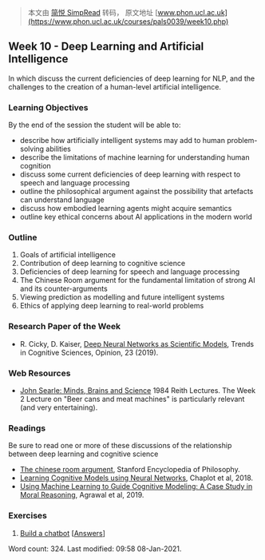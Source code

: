 > 本文由 [简悦 SimpRead](http://ksria.com/simpread/) 转码， 原文地址 [www.phon.ucl.ac.uk](https://www.phon.ucl.ac.uk/courses/pals0039/week10.php)

Week 10 - Deep Learning and Artificial Intelligence
---------------------------------------------------

In which discuss the current deficiencies of deep learning for NLP, and the challenges to the creation of a human-level artificial intelligence.

### Learning Objectives

By the end of the session the student will be able to:

*   describe how artificially intelligent systems may add to human problem-solving abilities
*   describe the limitations of machine learning for understanding human cognition
*   discuss some current deficiencies of deep learning with respect to speech and language processing
*   outline the philosophical argument against the possibility that artefacts can understand language
*   discuss how embodied learning agents might acquire semantics
*   outline key ethical concerns about AI applications in the modern world

### Outline

1.  Goals of artificial intelligence
2.  Contribution of deep learning to cognitive science
3.  Deficiencies of deep learning for speech and language processing
4.  The Chinese Room argument for the fundamental limitation of strong AI and its counter-arguments
5.  Viewing prediction as modelling and future intelligent systems
6.  Ethics of applying deep learning to real-world problems

### Research Paper of the Week

*   R. Cicky, D. Kaiser, [Deep Neural Networks as Scientific Models](https://www.cell.com/trends/cognitive-sciences/fulltext/S1364-6613(19)30034-8), Trends in Cognitive Sciences, Opinion, 23 (2019).

### Web Resources

*   [John Searle: Minds, Brains and Science](https://www.bbc.co.uk/programmes/p00gq1fk/episodes/player) 1984 Reith Lectures. The Week 2 Lecture on "Beer cans and meat machines" is particularly relevant (and very entertaining).

### Readings

Be sure to read one or more of these discussions of the relationship between deep learning and cognitive science

*   [The chinese room argument](https://plato.stanford.edu/entries/chinese-room/), Stanford Encyclopedia of Philosophy.
*   [Learning Cognitive Models using Neural Networks](https://arxiv.org/abs/1806.08065), Chaplot et al, 2018.
*   [Using Machine Learning to Guide Cognitive Modeling: A Case Study in Moral Reasoning](https://arxiv.org/abs/1902.06744), Agrawal et al, 2019.

### Exercises

1.  [Build a chatbot](https://colab.research.google.com/github/mhuckvale/pals0039/blob/master/Exercise_9_1.ipynb) [[Answers](https://colab.research.google.com/github/mhuckvale/pals0039/blob/master/Answers_9_1.ipynb)]

Word count: 324. Last modified: 09:58 08-Jan-2021.